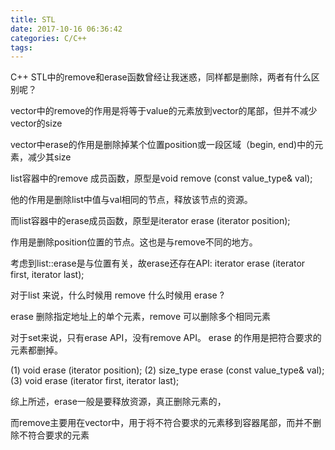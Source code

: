 ```yaml
---
title: STL
date: 2017-10-16 06:36:42
categories: C/C++
tags:
---
```


C++ STL中的remove和erase函数曾经让我迷惑，同样都是删除，两者有什么区别呢？



vector中的remove的作用是将等于value的元素放到vector的尾部，但并不减少vector的size

vector中erase的作用是删除掉某个位置position或一段区域（begin, end)中的元素，减少其size



list容器中的remove 成员函数，原型是void remove (const value_type& val);

他的作用是删除list中值与val相同的节点，释放该节点的资源。



而list容器中的erase成员函数，原型是iterator erase (iterator position);

作用是删除position位置的节点。这也是与remove不同的地方。

考虑到list::erase是与位置有关，故erase还存在API:   iterator erase (iterator first, iterator last);

对于list 来说，什么时候用 remove 什么时候用 erase ?

erase 删除指定地址上的单个元素，remove 可以删除多个相同元素



对于set来说，只有erase API，没有remove API。 erase 的作用是把符合要求的元素都删掉。

(1) void erase (iterator position);
(2) size_type erase (const value_type& val);
(3) void erase (iterator first, iterator last);





综上所述，erase一般是要释放资源，真正删除元素的，

而remove主要用在vector中，用于将不符合要求的元素移到容器尾部，而并不删除不符合要求的元素


